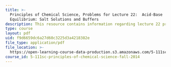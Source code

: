 ```yaml
---
title: >-
  Principles of Chemical Science, Problems for Lecture 22:  Acid-Base
  Equilibrium: Salt Solutions and Buffers
description: This resource contains information regarding lecture 22 problem.
type: course
layout: pdf
uid: f9d6659dc6a27d60c3225d3a4218382e
file_type: application/pdf
file_location: >-
  https://open-learning-course-data-production.s3.amazonaws.com/5-111sc-principles-of-chemical-science-fall-2014/f9d6659dc6a27d60c3225d3a4218382e_MIT5_111F14_Lec22Prob.pdf
course_id: 5-111sc-principles-of-chemical-science-fall-2014
---
```

